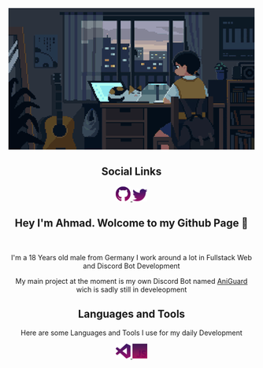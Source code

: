 <div align="center">
  <a href="https://ahmadjs.eu">
    <img src="./Pictures/git-Banner.gif" width="500px"/>
  </a>
  <h2>Social Links</h2>
    <a href="https://github.com/ahmadjs01">
      <img src="./Pictures/github.png" width="30px"/>
    </a>
    <a href="https://twitter.com/ahmuudii">
      <img src="./Pictures/Twitter.png" width="30px"/>
    </a>
    
  <br>
    
  <h2>Hey I'm Ahmad. Wolcome to my Github Page 🙂</h2>
    

  <br>
  <p> 
    I'm a 18 Years old male from Germany
    I work around a lot in Fullstack Web and Discord Bot Development 
    </p>
  <p>
    My main project at the moment is my own Discord Bot named <a href="https://aniguard.xyz">AniGuard</a> wich is sadly still in develeopment
    </p>
  <h2>Languages and Tools</h2>
  <p>
    Here are some Languages and Tools I use for my daily Development
  </p>
   <a href="https://code.visualstudio.com">
    <img src="./Pictures/VSCode.png" width="30px"/>
   </a>
  <a href="">
    <img src="./Pictures/Javascript.png" width="30px"/>
   </a>
</div>
